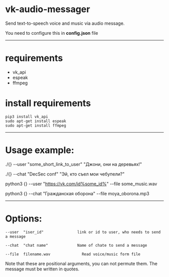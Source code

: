 # vk-audio-messager
Send text-to-speech voice and music via audio message.

You need to configure this in **config.json** file
***
requirements
=====================

* vk_api
* espeak
* ffmpeg

install requirements
=====================
```
pip3 install vk_api
sudo apt-get install espeak
sudo apt-get install ffmpeg
```
***
Usage example:
=====================

./{} --user "some_short_link_to_user" "Джони, они на деревьях!"

./{} --chat "DecSec conf" "Эй, кто съел мои чебупели?"

python3 {} --user "https://vk.com/id%some_id%" --file some_music.wav

python3 {} --chat "Гражданская оборона" --file moya_oborona.mp3

***
Options:
=====================
```
--user  "iser_id"	           	link or id to user, who needs to send a message

--chat  "chat name"	         	Name of chate to send a message

--file	filename.wav              Read voice/music form file
```
Note that these are positional arguments, you can not permute them. 
The message must be written in quotes.
